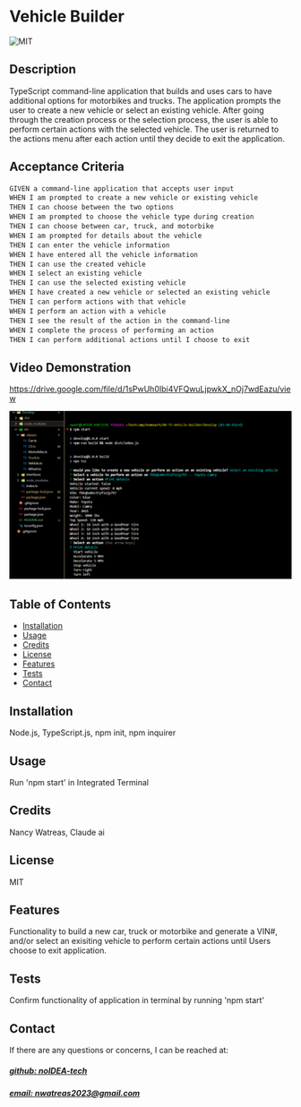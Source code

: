 # Vehicle Builder
![MIT](https://img.shields.io/badge/License-MIT-blue)

## Description
TypeScript command-line application that builds and uses cars to have additional options for motorbikes and trucks. The application prompts the user to create a new vehicle or select an existing vehicle. After going through the creation process or the selection process, the user is able to perform certain actions with the selected vehicle. The user is returned to the actions menu after each action until they decide to exit the application.

## Acceptance Criteria

```md
GIVEN a command-line application that accepts user input
WHEN I am prompted to create a new vehicle or existing vehicle
THEN I can choose between the two options
WHEN I am prompted to choose the vehicle type during creation
THEN I can choose between car, truck, and motorbike
WHEN I am prompted for details about the vehicle
THEN I can enter the vehicle information
WHEN I have entered all the vehicle information
THEN I can use the created vehicle
WHEN I select an existing vehicle
THEN I can use the selected existing vehicle
WHEN I have created a new vehicle or selected an existing vehicle
THEN I can perform actions with that vehicle
WHEN I perform an action with a vehicle
THEN I see the result of the action in the command-line
WHEN I complete the process of performing an action
THEN I can perform additional actions until I choose to exit
```

## Video Demonstration

https://drive.google.com/file/d/1sPwUh0Ibi4VFQwuLjpwkX_nOj7wdEazu/view

 
![app_image](Mockup.png)

## Table of Contents
- [Installation](#installation)
- [Usage](#usage)
- [Credits](#credits)
- [License](#license)
- [Features](#features)
- [Tests](#tests)
- [Contact](#contact)
 
## Installation
Node.js, TypeScript.js, npm init, npm inquirer
 
## Usage
Run 'npm start' in Integrated Terminal

## Credits
Nancy Watreas, Claude ai

## License
MIT

## Features
Functionality to build a new car, truck or motorbike and generate a VIN#, and/or select an exisiting vehicle to perform certain actions until Users choose to exit application.

## Tests
Confirm functionality of application in terminal by running 'npm start'

## Contact
If there are any questions or concerns, I can be reached at:
##### [github: noIDEA-tech](https://github.com/noIDEA-tech)
##### [email: nwatreas2023@gmail.com](mailto:nwatreas2023@gmail.com)
